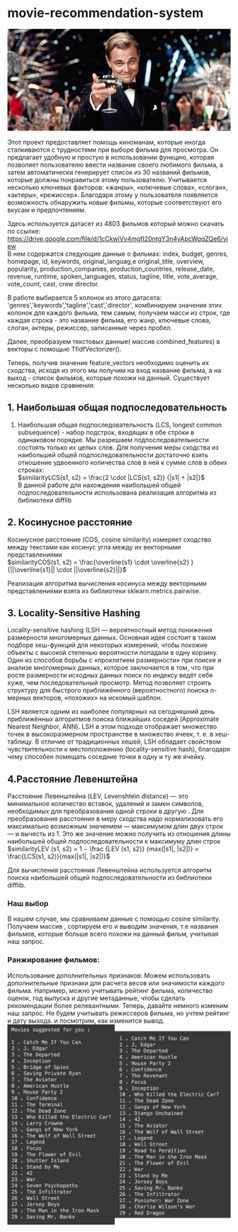 # movie-recommendation-system
![Image alt](https://github.com/sitoramonova/movie-recommendation-system/blob/main/%D0%B4%D0%B8%20%D0%BA%D0%B0%D0%BF%D1%80%D0%B8%D0%BE.png)

Этот проект предоставляет помощь киноманам, которые иногда сталкиваются с трудностями при выборе фильма для просмотра. Он предлагает удобную и простую в использовании функцию, которая позволяет пользователю ввести название своего любимого фильма, а затем автоматически генерирует список из 30 названий фильмов, которые должны понравиться этому пользователю.
Учитывается несколько ключевых факторов: «жанры», «ключевые слова», «слоган», «актеры», «режиссер». Благодаря этому у пользователя появляется возможность обнаружить новые фильмы, которые соответствуют его вкусам и предпочтениям. <br/>

Здесь используется датасет из 4803 фильмов который можно скачать по ссылке: https://drive.google.com/file/d/1cCkwiVv4mgfl20ntgY3n4yApcWqqZQe6/view<br/>
В нем содержатся следующие данные о фильмах: index, budget, genres, homepage, id, keywords, original_languag,e original_title, overview, popularity, production_companies, production_countries, release_date, revenue, 
runtime, spoken_languages, status, tagline, title, vote_average, vote_count, cast, crew director. <br/>

В работе выбирается 5 колонок из этого датасета: 'genres','keywords','tagline','cast','director', комбинируем значения этих колонок для каждого фильма, тем самым, получаем масси из строк, где каждая строка - это название фильма, его жанр, ключевые слова, слоган, актеры, режиссер, записанные через пробел.<br/>

Далее, преобразуем текстовых данные( массив combined_features) в векторы с помощью TfidfVectorizer().<br/>

Теперь, получив значение feature_vectors необходимо оценить их сходства, исходя из этого мы получим на вход название фильма, а на выход - список фильмов, которые похожи на данный.
Существует несколько видов сравнения: <br/>
## 1. Наибольшая общая подпоследовательность
1. Наибольшая общая подпоследовательность (LCS, longest common subsequence) - набор подстрок, входящих в обе строки в одинаковом
порядке. Мы разрешаем подпоследовательности состоять только их целых слов. Для получения меры сходства из наибольшей
общей подпоследовательности достаточно взять отношение удвоенного
количества слов в ней к сумме слов в обеих строках:<br/>
$similarityLCS(s1, s2) = \frac{2 \cdot |LCS(s1, s2)} {|s1| + |s2|}$<br/>
В данной работе для нахождения наибольшей общей подпоследовательности использована реализация алгоритма из библиотеки difflib<br/>
## 2. Косинусное расстояние<br/>
Косинусное расстояние (COS, cosine similarity) измеряет сходство
между текстами как косинус угла между их векторными представлениями <br/>
$similarityCOS(s1, s2) = \frac{\overline{s1} \cdot \overline{s2} }{||\overline{s1}|| \cdot ||\overline{s2}||}$ <br/>

Реализация алгоритма вычисления косинуса между векторными представлениями взята из библиотеки sklearn.metrics.pairwise.<br/>
## 3. Locality-Sensitive Hashing <br/>
Locality-sensitive hashing (LSH — вероятностный метод понижения размерности многомерных данных. Основная идея состоит в таком подборе хеш-функций для некоторых измерений, чтобы похожие объекты с высокой степенью вероятности попадали в одну корзину. Один из способов борьбы с «проклятием размерности» при поиске и анализе многомерных данных, которое заключается в том, что при росте размерности исходных данных поиск по индексу ведёт себя хуже, чем последовательный просмотр. Метод позволяет строить структуру для быстрого приближённого (вероятностного) поиска n-мерных векторов, «похожих» на искомый шаблон.

LSH является одним из наиболее популярных на сегодняшний день приближённых алгоритмов поиска ближайших соседей (Approximate Nearest Neighbor, ANN). LSH в этом подходе отображает множество точек в высокоразмерном пространстве в множество ячеек, т. е. в хеш-таблицу. В отличие от традиционных хешей, LSH обладает свойством чувствительности к местоположению (locality-sensitive hash), благодаря чему способен помещать соседние точки в одну и ту же ячейку.<br/>
## 4.Расстояние Левенштейна <br/>
Расстояние Левенштейна (LEV, Levenshtein distance) — это минимальное количество вставок, удалений и замен символов, необходимых
для преобразования одной строки в другую . Для преобразования
расстояния в меру сходства надо нормализовать его максимально возможным значением — максимумом длин двух строк — и вычесть из 1.
Это же значение можно получить из отношения длины наибольшей
общей подпоследовательности к максимуму длин строк <br/>
$similarityLEV (s1, s2) = 1 − \frac {LEV (s1, s2)} {max(|s1|, |s2|)} = \frac{LCS(s1, s2)}{max(|s1|, |s2|)}$ <br/>

Для вычисления расстояния Левенштейна используется алгоритм поиска наибольшей общей подпоследовательности из
библиотеки difflib.<br/>
### Наш выбор
В нашем случае, мы сравниваем данные с помощью cosine similarity. Получаем массив , сортируем его и выводим значения, т.е названия фильмов, которые больше всего похожи на данный фильм, учитывая наш запрос. <br/>


### Ранжирование фильмов:
Использование дополнительных признаков: Mожем использовать дополнительные признаки для расчета весов или значимости каждого фильма. Например, можно учитывать рейтинг фильма, количество оценок, год выпуска и другие метаданные, чтобы сделать рекомендации более релевантными.
Теперь, давайте немного изменим наш запрос. Не будем учитывать режиссеров фильма, но учтем рейтинг и дату выхода. и посмотрим, как изменится вывод.<br/> 
![Image alt](https://github.com/sitoramonova/movie-recommendation-system/blob/main/m_merged.png)





